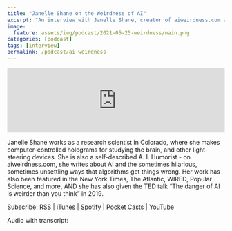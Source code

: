 ```yaml
---
title: "Janelle Shane on the Weirdness of AI"
excerpt: "An interview with Janelle Shane, creator of aiweirdness.com and author of 'You Look Like a Thing and I Love You'"
image: 
  feature: assets/img/podcast/2021-05-25-weirdness/main.png
categories: [podcast]
tags: [interview]
permalink: /podcast/ai-weirdness
---
```


<iframe title="Janelle Shane on the Weirdness of AI" allowtransparency="true" style="border: none; min-width: min(100%, 430px);" scrolling="no" data-name="pb-iframe-player" src="https://www.podbean.com/player-v2/?i=ry26x-1047197-pb&from=embed&share=1&download=1&skin=1&btn-skin=3&size=150" width="100%" height="150"></iframe>

Janelle Shane works as a research scientist in Colorado, where she makes computer-controlled holograms for studying the brain, and other light-steering devices. She is also a self-described A. I. Humorist - on aiweirdness.com, she writes about AI and the sometimes hilarious, sometimes unsettling ways that algorithms get things wrong. Her work has also been featured in the New York Times, The Atlantic, WIRED, Popular Science, and more, AND she has also given the TED talk “The danger of AI is weirder than you think” in 2019.

Subscribe: <a href="https://feed.podbean.com/aitalk/feed.xml">RSS</a> |
<a href="https://podcasts.apple.com/us/podcast/lets-talk-ai/id1502782720">iTunes</a> |
<a href="https://open.spotify.com/show/17HiNdxcoKJLLNibIAyUch">Spotify</a> |
<a href="https://pca.st/podcast/824c4060-472b-0138-9766-0acc26574db2">Pocket Casts</a> |
<a href="https://www.youtube.com/channel/UCKARTq-t5SPMzwtft8FWwnA">YouTube</a>

Audio with transcript:

<div id="odB_Lp_eTU-16X3kjytuIA"><script src="https://embed.trint.com/odB_Lp_eTU-16X3kjytuIA/player.js"></script></div>
